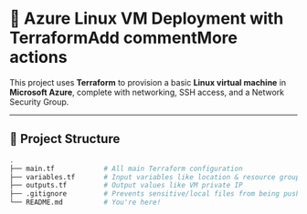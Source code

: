# 🚀 Azure Linux VM Deployment with TerraformAdd commentMore actions

This project uses **Terraform** to provision a basic **Linux virtual machine** in **Microsoft Azure**, complete with networking, SSH access, and a Network Security Group.

---

## 📁 Project Structure

```bash
.
├── main.tf            # All main Terraform configuration
├── variables.tf       # Input variables like location & resource group
├── outputs.tf         # Output values like VM private IP
├── .gitignore         # Prevents sensitive/local files from being pushed
└── README.md          # You're here!